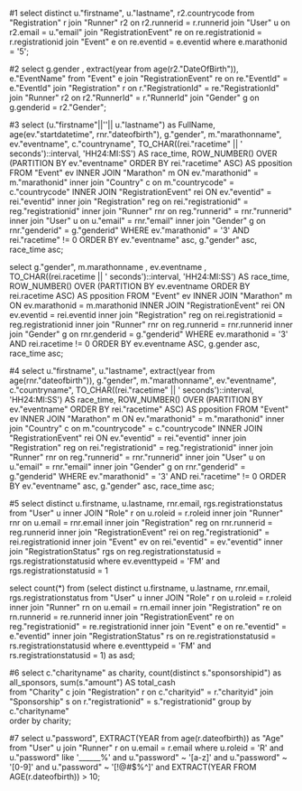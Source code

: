 #1
select distinct u."firstname", u."lastname", r2.countrycode 
from "Registration" r join "Runner" r2 on r2.runnerid = r.runnerid 
join "User" u on r2.email = u."email"
join "RegistrationEvent" re on re.registrationid = r.registrationid 
join "Event" e on re.eventid = e.eventid 
where e.marathonid = '5';

#2
select g.gender , extract(year from age(r2."DateOfBirth")), e."EventName"
from "Event" e join "RegistrationEvent" re on re."EventId" = e."EventId" 
join "Registration" r on r."RegistrationId" = re."RegistrationId" 
join "Runner" r2 on r2."RunnerId" = r."RunnerId" 
join "Gender" g on g.genderid = r2."Gender";

#3
select (u."firstname"||''|| u."lastname") as FullName,  age(ev."startdatetime", rnr."dateofbirth"), g."gender", m."marathonname", ev."eventname",  c."countryname", 
TO_CHAR((rei."racetime" || ' seconds')::interval, 'HH24:MI:SS') AS race_time,
ROW_NUMBER() OVER (PARTITION BY ev."eventname" ORDER BY rei."racetime" ASC) AS pposition
FROM "Event" ev
INNER JOIN "Marathon" m ON ev."marathonid" = m."marathonid"
inner join "Country" c on m."countrycode" = c."countrycode"
INNER JOIN "RegistrationEvent" rei ON ev."eventid" = rei."eventid"
inner join "Registration" reg on rei."registrationid" = reg."registrationid" 
inner join "Runner" rnr on reg."runnerid" = rnr."runnerid"
inner join "User" u on u."email" = rnr."email"
inner join "Gender" g on rnr."genderid" =  g."genderid" 
WHERE ev."marathonid" = '3' AND rei."racetime" != 0
ORDER BY ev."eventname" asc, g."gender" asc, race_time asc;

select g."gender", m.marathonname , ev.eventname , 
TO_CHAR((rei.racetime || ' seconds')::interval, 'HH24:MI:SS') AS race_time,
ROW_NUMBER() OVER (PARTITION BY ev.eventname ORDER BY rei.racetime ASC) AS pposition
FROM "Event" ev
INNER JOIN "Marathon" m ON ev.marathonid = m.marathonid 
INNER JOIN "RegistrationEvent" rei ON ev.eventid = rei.eventid 
inner join "Registration" reg on rei.registrationid = reg.registrationid 
inner join "Runner" rnr on reg.runnerid = rnr.runnerid 
inner join "Gender" g on rnr.genderid =  g."genderid" 
WHERE ev.marathonid = '3' AND rei.racetime != 0
ORDER BY ev.eventname ASC, g.gender asc, race_time asc;

#4
select u."firstname", u."lastname", extract(year from age(rnr."dateofbirth")), g."gender", m."marathonname", ev."eventname",  c."countryname", 
TO_CHAR((rei."racetime" || ' seconds')::interval, 'HH24:MI:SS') AS race_time,
ROW_NUMBER() OVER (PARTITION BY ev."eventname" ORDER BY rei."racetime" ASC) AS pposition
FROM "Event" ev
INNER JOIN "Marathon" m ON ev."marathonid" = m."marathonid"
inner join "Country" c on m."countrycode" = c."countrycode"
INNER JOIN "RegistrationEvent" rei ON ev."eventid" = rei."eventid"
inner join "Registration" reg on rei."registrationid" = reg."registrationid" 
inner join "Runner" rnr on reg."runnerid" = rnr."runnerid"
inner join "User" u on u."email" = rnr."email"
inner join "Gender" g on rnr."genderid" =  g."genderid" 
WHERE ev."marathonid" = '3' AND rei."racetime" != 0
ORDER BY ev."eventname" asc, g."gender" asc, race_time asc;

#5
select distinct u.firstname, u.lastname, rnr.email, rgs.registrationstatus
from "User" u
inner JOIN "Role" r on u.roleid = r.roleid
inner join "Runner" rnr on u.email = rnr.email
inner join "Registration" reg on rnr.runnerid = reg.runnerid
inner join "RegistrationEvent" rei on reg."registrationid" = rei.registrationid
inner join "Event" ev on rei."eventid" = ev."eventid"
inner join "RegistrationStatus" rgs on reg.registrationstatusid = rgs.registrationstatusid
where ev.eventtypeid = 'FM' and rgs.registrationstatusid = 1

select count(*) from (select distinct u.firstname, u.lastname, rnr.email, rgs.registrationstatus
from "User" u
inner JOIN "Role" r on u.roleid = r.roleid
inner join "Runner" rn on u.email = rn.email
inner join "Registration" re on rn.runnerid = re.runnerid
inner join "RegistrationEvent" re on reg."registrationid" = re.registrationid
inner join "Event" e on re."eventid" = e."eventid"
inner join "RegistrationStatus" rs on re.registrationstatusid = rs.registrationstatusid
where e.eventtypeid = 'FM' and rs.registrationstatusid = 1) as asd;

#6
select c."charityname" as charity, count(distinct s."sponsorshipid") as all_sponsors, sum(s."amount") AS total_cash                    
from "Charity" c 
join "Registration" r on c."charityid" = r."charityid"
join "Sponsorship" s on r."registrationid" = s."registrationid"
group by c."charityname"  
order by charity;

#7
select u."password", EXTRACT(YEAR from age(r.dateofbirth)) as "Age"
from "User" u join "Runner" r on u.email = r.email
where u.roleid = 'R'
and
u."password" like '______%'
and u."password" ~ '[a-z]'
and u."password" ~ '[0-9]'
and u."password" ~ '[!@#$%^]'
and EXTRACT(YEAR FROM AGE(r.dateofbirth)) > 10;
